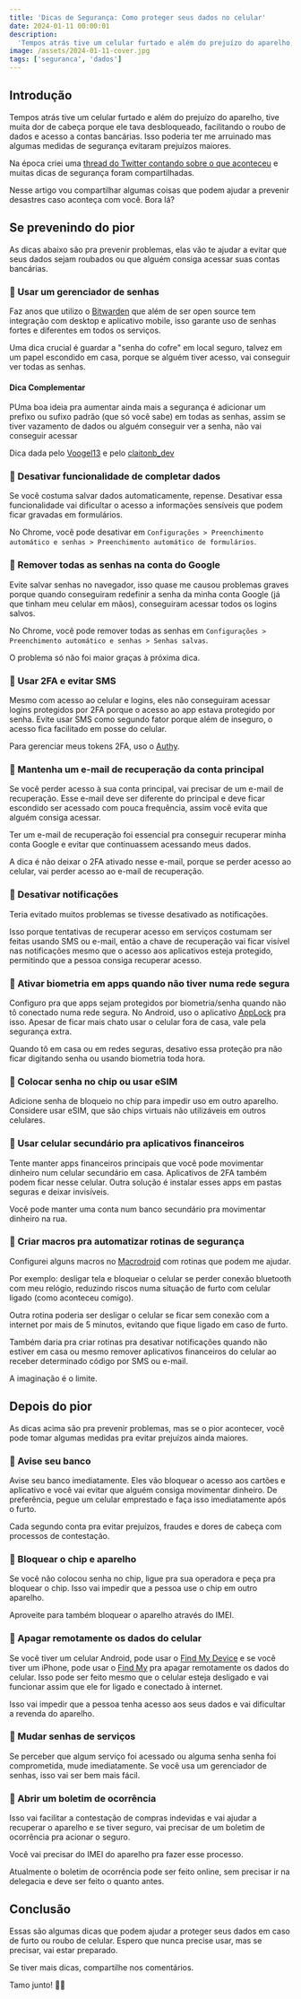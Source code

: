```yaml
---
title: 'Dicas de Segurança: Como proteger seus dados no celular'
date: 2024-01-11 00:00:01
description:
  'Tempos atrás tive um celular furtado e além do prejuízo do aparelho, tive muita dor de cabeça porque ele tava desbloqueado, facilitando o roubo de dados e acesso a contas bancárias'
image: /assets/2024-01-11-cover.jpg
tags: ['seguranca', 'dados']
---
```


## Introdução

Tempos atrás tive um celular furtado e além do prejuízo do aparelho, tive muita dor de cabeça porque ele tava desbloqueado, facilitando o roubo de dados e acesso a contas bancárias. Isso poderia ter me arruinado mas algumas medidas de segurança evitaram prejuízos maiores.

Na época criei uma [thread do Twitter contando sobre o que aconteceu](https://twitter.com/felipefialho_/status/1348715719908298752) e muitas dicas de segurança foram compartilhadas.

Nesse artigo vou compartilhar algumas coisas que podem ajudar a prevenir desastres caso aconteça com você. Bora lá?

## Se prevenindo do pior

As dicas abaixo são pra prevenir problemas, elas vão te ajudar a evitar que seus dados sejam roubados ou que alguém consiga acessar suas contas bancárias.

### 🔐 Usar um gerenciador de senhas

Faz anos que utilizo o [Bitwarden](https://bitwarden.com/) que além de ser open source tem integração com desktop e aplicativo mobile, isso garante uso de senhas fortes e diferentes em todos os serviços.

Uma dica crucial é guardar a "senha do cofre" em local seguro, talvez em um papel escondido em casa, porque se alguém tiver acesso, vai conseguir ver todas as senhas.

#### Dica Complementar

PUma boa ideia pra aumentar ainda mais a segurança é adicionar um prefixo ou sufixo padrão (que só você sabe) em todas as senhas, assim se tiver vazamento de dados ou alguém conseguir ver a senha, não vai conseguir acessar

Dica dada pelo [Voogel13](https://twitter.com/Voogel13/status/1745629544248193444) e pelo [claitonb_dev](https://twitter.com/claitonb_dev/status/1745761982014181771)

### 🔐 Desativar funcionalidade de completar dados

Se você costuma salvar dados automaticamente, repense. Desativar essa funcionalidade vai dificultar o acesso a informações sensíveis que podem ficar gravadas em formulários.

No Chrome, você pode desativar em `Configurações > Preenchimento automático e senhas > Preenchimento automático de formulários`.

### 🔐 Remover todas as senhas na conta do Google

Evite salvar senhas no navegador, isso quase me causou problemas graves porque quando conseguiram redefinir a senha da minha conta Google (já que tinham meu celular em mãos), conseguiram acessar todos os logins salvos.

No Chrome, você pode remover todas as senhas em `Configurações > Preenchimento automático e senhas > Senhas salvas`.

O problema só não foi maior graças à próxima dica.

### 🔐 Usar 2FA e evitar SMS

Mesmo com acesso ao celular e logins, eles não conseguiram acessar logins protegidos por 2FA porque o acesso ao app estava protegido por senha. Evite usar SMS como segundo fator porque além de inseguro, o acesso fica facilitado em posse do celular.

Para gerenciar meus tokens 2FA, uso o [Authy](https://authy.com/).

### 🔐 Mantenha um e-mail de recuperação da conta principal

Se você perder acesso à sua conta principal, vai precisar de um e-mail de recuperação. Esse e-mail deve ser diferente do principal e deve ficar  escondido ser acessado com pouca frequência, assim você evita que alguém consiga acessar.

Ter um e-mail de recuperação foi essencial pra conseguir recuperar minha conta Google e evitar que continuassem acessando meus dados.

A dica é não deixar o 2FA ativado nesse e-mail, porque se perder acesso ao celular, vai perder acesso ao e-mail de recuperação.

### 🔐 Desativar notificações

Teria evitado muitos problemas se tivesse desativado as notificações.

Isso porque tentativas de recuperar acesso em serviços costumam ser feitas usando SMS ou e-mail, então a chave de recuperação vai ficar visível nas notificações mesmo que o acesso aos aplicativos esteja protegido, permitindo que a pessoa consiga recuperar acesso.

### 🔐 Ativar biometria em apps quando não tiver numa rede segura

Configuro pra que apps sejam protegidos por biometria/senha quando não tô conectado numa rede segura. No Android, uso o aplicativo [AppLock](https://play.google.com/store/apps/details?id=com.domobile.applock) pra isso. Apesar de ficar mais chato usar o celular fora de casa, vale pela segurança extra.

Quando tô em casa ou em redes seguras, desativo essa proteção pra não ficar digitando senha ou usando biometria toda hora.

### 🔐 Colocar senha no chip ou usar eSIM

Adicione senha de bloqueio no chip para impedir uso em outro aparelho. Considere usar eSIM, que são chips virtuais não utilizáveis em outros celulares.

### 🔐 Usar celular secundário pra aplicativos financeiros

Tente manter apps financeiros principais que você pode movimentar dinheiro num celular secundário em casa. Aplicativos de 2FA também podem ficar nesse celular. Outra solução é instalar esses apps em pastas seguras e deixar invisíveis.

Você pode manter uma conta num banco secundário pra movimentar dinheiro na rua.

### 🔐 Criar macros pra automatizar rotinas de segurança

Configurei alguns macros no [Macrodroid](https://play.google.com/store/apps/details?id=com.arlosoft.macrodroid) com rotinas que podem me ajudar.

Por exemplo: desligar tela e bloqueiar o celular se perder conexão bluetooth com meu relógio, reduzindo riscos numa situação de furto com celular ligado (como aconteceu comigo).

Outra rotina poderia ser desligar o celular se ficar sem conexão com a internet por mais de 5 minutos, evitando que fique ligado em caso de furto.

Também daria pra criar rotinas pra desativar notificações quando não estiver em casa ou mesmo remover aplicativos financeiros do celular ao receber determinado código por SMS ou e-mail.

A imaginação é o limite.

## Depois do pior

As dicas acima são pra prevenir problemas, mas se o pior acontecer, você pode tomar algumas medidas pra evitar prejuízos ainda maiores.

### 🔐 Avise seu banco

Avise seu banco imediatamente. Eles vão bloquear o acesso aos cartões e aplicativo e você vai evitar que alguém consiga movimentar dinheiro. De preferência, pegue um celular emprestado e faça isso imediatamente após o furto.

Cada segundo conta pra evitar prejuízos, fraudes e dores de cabeça com processos de contestação.

### 🔐 Bloquear o chip e aparelho

Se você não colocou senha no chip, ligue pra sua operadora e peça pra bloquear o chip. Isso vai impedir que a pessoa use o chip em outro aparelho.

Aproveite para também bloquear o aparelho através do IMEI.

### 🔐 Apagar remotamente os dados do celular

Se você tiver um celular Android, pode usar o [Find My Device](https://www.google.com/android/find) e se você tiver um iPhone, pode usar o [Find My](https://www.apple.com/br/icloud/find-my/) pra apagar remotamente os dados do celular. Isso pode ser feito mesmo que o celular esteja desligado e vai funcionar assim que ele for ligado e conectado à internet.

Isso vai impedir que a pessoa tenha acesso aos seus dados e vai dificultar a revenda do aparelho.

### 🔐 Mudar senhas de serviços

Se perceber que algum serviço foi acessado ou alguma senha senha foi comprometida, mude imediatamente. Se você usa um gerenciador de senhas, isso vai ser bem mais fácil.

### 🔐 Abrir um boletim de ocorrência

Isso vai facilitar a contestação de compras indevidas e vai ajudar a recuperar o aparelho e se tiver seguro, vai precisar de um boletim de ocorrência pra acionar o seguro.

Você vai precisar do IMEI do aparelho pra fazer esse processo.

Atualmente o boletim de ocorrência pode ser feito online, sem precisar ir na delegacia e deve ser feito o quanto antes.

## Conclusão

Essas são algumas dicas que podem ajudar a proteger seus dados em caso de furto ou roubo de celular. Espero que nunca precise usar, mas se precisar, vai estar preparado.

Se tiver mais dicas, compartilhe nos comentários.

Tamo junto! 🤜🤛
